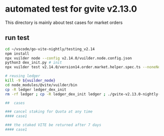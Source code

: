 # automated test for gvite v2.13.0

This directory is mainly about test cases for market orders 

## run test
```bash
cd ~/vscode/go-vite-nightly/testing_v2.14
npm install
npx vuilder node --config v2.14.0/vuilder.node.config.json
python3 dex_init.py # init 
npx vuilder test v2.14.0/version14.order.market.helper.spec.ts --noneNode true # issue token & open new tradepair

# reusing ledger
kill -9 ${vuilder_node}
cd node_modules/@vite/vuilder/bin 
cp -R ledger ledger_dex_init
rm -rf ledger ; cp -R ledger_dex_init ledger ; ./gvite-v2.13.0-nightly-${version} virtual

##  cases

### cancel staking for Quota at any time
#### case1 

### the staked VITE be returned after 7 days
#### case1 